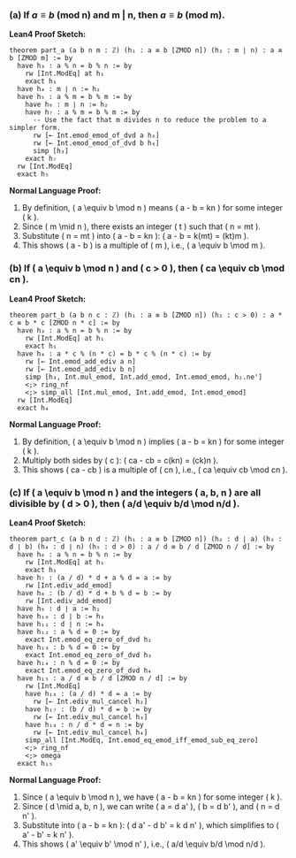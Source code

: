 ### (a) If $a \equiv b$ (mod n) and m | n, then $a \equiv b$ (mod m).

**Lean4 Proof Sketch:**
```lean4
theorem part_a (a b n m : ℤ) (h₁ : a ≡ b [ZMOD n]) (h₂ : m ∣ n) : a ≡ b [ZMOD m] := by
  have h₃ : a % n = b % n := by
    rw [Int.ModEq] at h₁
    exact h₁
  have h₄ : m ∣ n := h₂
  have h₅ : a % m = b % m := by
    have h₆ : m ∣ n := h₂
    have h₇ : a % m = b % m := by
      -- Use the fact that m divides n to reduce the problem to a simpler form.
      rw [← Int.emod_emod_of_dvd a h₆]
      rw [← Int.emod_emod_of_dvd b h₆]
      simp [h₃]
    exact h₇
  rw [Int.ModEq]
  exact h₅
```

**Normal Language Proof:**
1. By definition, \( a \equiv b \mod n \) means \( a - b = kn \) for some integer \( k \).
2. Since \( m \mid n \), there exists an integer \( t \) such that \( n = mt \).
3. Substitute \( n = mt \) into \( a - b = kn \): \( a - b = k(mt) = (kt)m \).
4. This shows \( a - b \) is a multiple of \( m \), i.e., \( a \equiv b \mod m \).

### (b) If \( a \equiv b \mod n \) and \( c > 0 \), then \( ca \equiv cb \mod cn \).

**Lean4 Proof Sketch:**
```lean4
theorem part_b (a b n c : ℤ) (h₁ : a ≡ b [ZMOD n]) (h₂ : c > 0) : a * c ≡ b * c [ZMOD n * c] := by
  have h₃ : a % n = b % n := by
    rw [Int.ModEq] at h₁
    exact h₁
  have h₄ : a * c % (n * c) = b * c % (n * c) := by
    rw [← Int.emod_add_ediv a n]
    rw [← Int.emod_add_ediv b n]
    simp [h₃, Int.mul_emod, Int.add_emod, Int.emod_emod, h₂.ne']
    <;> ring_nf
    <;> simp_all [Int.mul_emod, Int.add_emod, Int.emod_emod]
  rw [Int.ModEq]
  exact h₄
```

**Normal Language Proof:**
1. By definition, \( a \equiv b \mod n \) implies \( a - b = kn \) for some integer \( k \).
2. Multiply both sides by \( c \): \( ca - cb = c(kn) = (ck)n \).
3. This shows \( ca - cb \) is a multiple of \( cn \), i.e., \( ca \equiv cb \mod cn \).

### (c) If \( a \equiv b \mod n \) and the integers \( a, b, n \) are all divisible by \( d > 0 \), then \( a/d \equiv b/d \mod n/d \).

**Lean4 Proof Sketch:**
```lean4
theorem part_c (a b n d : ℤ) (h₁ : a ≡ b [ZMOD n]) (h₂ : d ∣ a) (h₃ : d ∣ b) (h₄ : d ∣ n) (h₅ : d > 0) : a / d ≡ b / d [ZMOD n / d] := by
  have h₆ : a % n = b % n := by
    rw [Int.ModEq] at h₁
    exact h₁
  have h₇ : (a / d) * d + a % d = a := by
    rw [Int.ediv_add_emod]
  have h₈ : (b / d) * d + b % d = b := by
    rw [Int.ediv_add_emod]
  have h₉ : d ∣ a := h₂
  have h₁₀ : d ∣ b := h₃
  have h₁₁ : d ∣ n := h₄
  have h₁₂ : a % d = 0 := by
    exact Int.emod_eq_zero_of_dvd h₂
  have h₁₃ : b % d = 0 := by
    exact Int.emod_eq_zero_of_dvd h₃
  have h₁₄ : n % d = 0 := by
    exact Int.emod_eq_zero_of_dvd h₄
  have h₁₅ : a / d ≡ b / d [ZMOD n / d] := by
    rw [Int.ModEq]
    have h₁₆ : (a / d) * d = a := by
      rw [← Int.ediv_mul_cancel h₂]
    have h₁₇ : (b / d) * d = b := by
      rw [← Int.ediv_mul_cancel h₃]
    have h₁₈ : n / d * d = n := by
      rw [← Int.ediv_mul_cancel h₄]
    simp_all [Int.ModEq, Int.emod_eq_emod_iff_emod_sub_eq_zero]
    <;> ring_nf
    <;> omega
  exact h₁₅
```

**Normal Language Proof:**
1. Since \( a \equiv b \mod n \), we have \( a - b = kn \) for some integer \( k \).
2. Since \( d \mid a, b, n \), we can write \( a = d a' \), \( b = d b' \), and \( n = d n' \).
3. Substitute into \( a - b = kn \): \( d a' - d b' = k d n' \), which simplifies to \( a' - b' = k n' \).
4. This shows \( a' \equiv b' \mod n' \), i.e., \( a/d \equiv b/d \mod n/d \).